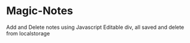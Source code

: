 # Magic-Notes
Add and Delete notes using Javascript
Editable div, all saved and delete from localstorage
